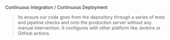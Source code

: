 Continuous Integration / Continuous Deployment

>Its ensure our code goes from the depository through a series of tests and pipeline checks and onto the production server without any manual intervention. It configures with other platform like Jenkins or GitHub actions.
